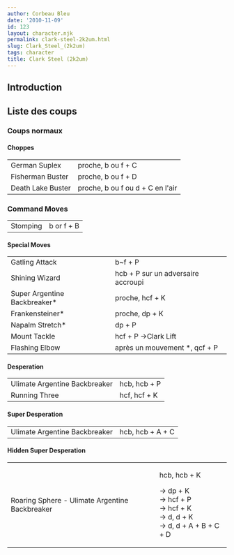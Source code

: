 ```yaml
---
author: Corbeau Bleu
date: '2010-11-09'
id: 123
layout: character.njk
permalink: clark-steel-2k2um.html
slug: Clark_Steel_(2k2um)
tags: character
title: Clark Steel (2k2um)
---
```


## Introduction

## Liste des coups

### Coups normaux

#### Choppes

|                   |                                  |
|-------------------|----------------------------------|
| German Suplex     | proche, b ou f + C               |
| Fisherman Buster  | proche, b ou f + D               |
| Death Lake Buster | proche, b ou f ou d + C en l'air |

### Command Moves

|          |            |
|----------|------------|
| Stomping | b or f + B |

#### Special Moves

|                               |                                    |
|-------------------------------|------------------------------------|
| Gatling Attack                | b\~f + P                           |
| Shining Wizard                | hcb + P sur un adversaire accroupi |
| Super Argentine Backbreaker\* | proche, hcf + K                    |
| Frankensteiner\*              | proche, dp + K                     |
| Napalm Stretch\*              | dp + P                             |
| Mount Tackle                  | hcf + P -\>Clark Lift              |
| Flashing Elbow                | après un mouvement \*, qcf + P     |

#### Desperation

|                               |              |
|-------------------------------|--------------|
| Ulimate Argentine Backbreaker | hcb, hcb + P |
| Running Three                 | hcf, hcf + K |

#### Super Desperation

|                               |                  |
|-------------------------------|------------------|
| Ulimate Argentine Backbreaker | hcb, hcb + A + C |

#### Hidden Super Desperation

<table>
<tbody>
<tr class="odd">
<td><p>Roaring Sphere - Ulimate Argentine Backbreaker</p></td>
<td><p>hcb, hcb + K</p>
<p>-&gt; dp + K<br />
-&gt; hcf + P<br />
-&gt; hcf + K<br />
-&gt; d, d + K<br />
-&gt; d, d + A + B + C + D</p></td>
</tr>
</tbody>
</table>